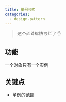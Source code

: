 ```yaml
---
title: 单例模式
categories:
  - design-pattern
---
```


> 这个面试都快考烂了 :hand:

## 功能

一个对象只有一个实例

## 关键点

- 单例的范围
